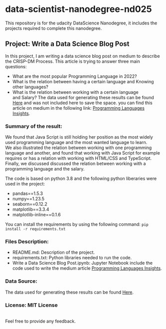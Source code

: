# data-scientist-nanodegree-nd025
This repository is for the udacity DataScience Nanodegree, it includes the projects required to complete this nanodegree.
## Project: Write a Data Science Blog Post
In this project, I am writing a data science blog post on medium to describe the CRISP-DM Process. This article is trying to answer three main questions:
* What are the most popular Programming Language in 2022?
* What is the relation between having a certain language and Knowing other languages?
* What is the relation between working with a certain language and Salary?
The data used for generating these results can be found [Here](https://info.stackoverflowsolutions.com/rs/719-EMH-566/images/stack-overflow-developer-survey-2022.zip) and was not included here to save the space.
you can find this article on medium in the following link: [Programming Languages Insights](https://medium.com/@ahmhashesh/programming-languages-insights-95d57079511b).

### Summary of the result:
We found that Java Script is still holding her position as the most widely used programming language and the most wanted language to learn. <br>
We also illustrated the relation between working with one programming language and another, and found that working with Java Script for example requires or has a relation with working with HTML/CSS and TypeScript.<br>
Finally, we discussed discussed the relation between working with a programming language and the salary.
<br>


The code is based on python 3.8 and the following python liberaries were used in the project:
* pandas==1.5.3
* numpy==1.23.5
* seaborn==0.12.2
* matplotlib==3.3.4
* matplotlib-inline==0.1.6<br>

You can install the requirements by using the following command:
	``` pip install -r requirements.txt ```

### Files Description:
* README.md: Description of the project.
* requirements.txt: Python libraries needed to run the code.
* Write a Data Science Blog Post.ipynb: Jupyter Notebook include the code used to write the medium article [Programming Languages Insights](https://medium.com/@ahmhashesh/programming-languages-insights-95d57079511b).
### Data Source:
The data used for generating these results can be found [Here](https://info.stackoverflowsolutions.com/rs/719-EMH-566/images/stack-overflow-developer-survey-2022.zip).
### License: MIT License
<br>
Feel free to provide any feedback.
